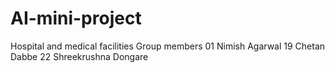 # AI-mini-project
Hospital and medical facilities
Group members
01 Nimish Agarwal
19 Chetan Dabbe
22 Shreekrushna Dongare
